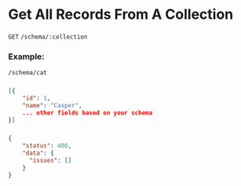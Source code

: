 # Get All Records From A Collection

`GET` `/schema/:collection`

### Example:

`/schema/cat`

### <Badge type="tip" text="Success Response:" />

```json
[{
    "id": 1,
    "name": "Casper",
    ... other fields based on your schema
}]
```

### <Badge type="danger" text="Error Response:" />

```json
{
    "status": 400,
    "data": {
      "issues": []
    }
}
```

